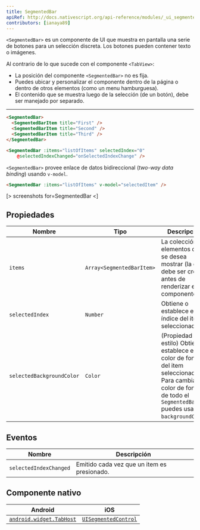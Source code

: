 ```yaml
---
title: SegmentedBar
apiRef: http://docs.nativescript.org/api-reference/modules/_ui_segmented_bar_.html
contributors: [ianaya89]
---
```


`<SegmentedBar>` es un componente de UI que muestra en pantalla una serie de botones para un selección discreta. Los botones pueden contener texto o imágenes.

Al contrario de lo que sucede con el componente `<TabView>`:
* La posición del componente `<SegmentedBar>` no es fija.
* Puedes ubicar y personalizar el componente dentro de la página o dentro de otros elementos (como un menu hamburguesa).
* El contenido que se muestra luego de la selección (de un botón), debe ser manejado por separado.

---
```html
<SegmentedBar>
  <SegmentedBarItem title="First" />
  <SegmentedBarItem title="Second" />
  <SegmentedBarItem title="Third" />
</SegmentedBar>
```

```html
<SegmentedBar :items="listOfItems" selectedIndex="0"
    @selectedIndexChanged="onSelectedIndexChange" />
```

`<SegmentedBar>` provee enlace de datos bidireccional (*two-way data binding*) usando `v-model`.

```html
<SegmentedBar :items="listOfItems" v-model="selectedItem" />
```

[> screenshots for=SegmentedBar <]

## Propiedades

| Nombre | Tipo | Descripción |
|------|------|-------------|
| `items` | `Array<SegmentedBarItem>` | La colección de elementos que se desea mostrar (la cual debe ser creada antes de renderizar el componente).
| `selectedIndex` | `Number` | Obtiene o establece el índice del item seleccionado.
| `selectedBackgroundColor` | `Color` | (Propiedad de estilo) Obtiene o establece el color de fondo del item seleccionado. Para cambiar el color de fondo de todo el `SegmentedBar` puedes usar: `backgroundColor`.

## Eventos

| Nombre | Descripción |
|------|-------------|
| `selectedIndexChanged`| Emitido cada vez que un item es presionado.

## Componente nativo

| Android | iOS |
|---------|-----|
| [`android.widget.TabHost`](https://developer.android.com/reference/android/widget/TabHost.html) | [`UISegmentedControl`](https://developer.apple.com/documentation/uikit/uisegmentedcontrol)
